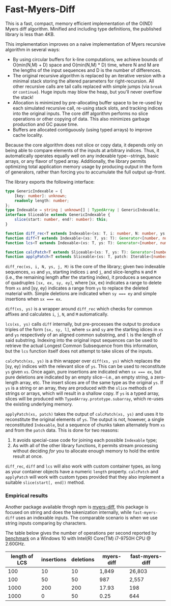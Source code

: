 Fast-Myers-Diff
================

This is a fast, compact, memory efficient implementation of the O(ND) Myers diff algorithm.
Minified and including type definitions, the published library is less than 4KB.

This implementation improves on a naive implementation of Myers recursive algorithm in several ways:
* By using circular buffers for k-line computations, we achieve bounds of O(min(N,M) + D) space and O(min(N,M) * D) time,
  where N and M are the lengths of the input sequences and D is the number of differences.
* The original recursive algorithm is replaced by an iterative version with a minimal stack storing the altered parameters for right-recursion.
  All other recursive calls are tail calls replaced with simple jumps (via `break` or `continue`). Huge inputs may blow the heap, but you'll never overflow the stack!
* Allocation is minimized by pre-allocating buffer space to be re-used by each simulated recursive call, re-using stack slots, and tracking indices into the original inputs. The core diff algorithm performs no slice operations or other copying of data. This also minimizes garbage production and GC pause time.
* Buffers are allocated contiguously (using typed arrays) to improve cache locality.

Because the core algorithm does not slice or copy data, it depends only on being able to compare elements of the inputs at arbitrary indices.
Thus, it automatically operates equally well on any indexable type--strings, basic arrays, or any flavor of typed array.
Additionally, the library permits optimizing total application memory usage by producing output in the form of generators, rather than forcing you to accumulate the full output up-front.

The library exports the following interface:

```ts
type GenericIndexable = {
    [key: number]: unknown;
    readonly length: number;
};
type Indexable = string | unknown[] | TypedArray | GenericIndexable;
interface Sliceable extends GenericIndexable {
    slice(start: number, end?: number): this;
}

function diff_rec<T extends Indexable>(xs: T, i: number, N: number, ys: T, j: number, M: number): Generator<Vec4>;
function diff<T extends Indexable>(xs: T, ys: T): Generator<[number, number, number, number]>;
function lcs<T extends Indexable>(xs: T, ys: T): Generator<[number, number, number]>;

function calcPatch<T extends Sliceable>(xs: T, ys: T): Generator<[number, number, T]>;
function applyPatch<T extends Sliceable>(xs: T, patch: Iterable<[number, number, T]>): Generator<T>;
```

`diff_rec(xs, i, N, ys, j, M)` is the core of the library; given two indexable sequences, `xs` and `ys`, starting indices `i` and `j`, and slice-lengths `N` and `M` (i.e., the remaining length after the starting index), it produces a sequence of quadruples `[sx, ex, sy, ey]`, where [sx, ex) indicates a range to delete from `xs` and [sy, ey) indicates a range from `ys` to replace the deleted material with. Simple deletions are indicated when `sy === ey` and simple insertions when `sx === ex`.

`diff(xs, ys)` is a wrapper around `diff_rec` which checks for common affixes and calculates `i`, `j`, `N`, and `M` automatically.

`lcs(xs, ys)` calls `diff` internally, but pre-processes the output to produce triples of the form `[sx, sy, l]`, where `sx` and `sy` are the starting idices in `xs` and `ys` respectively of an aligned common substring, and `l` is the length of said substring. Indexing into the original input sequences can be used to retrieve the actual Longest Common Subsequence from this information, but the `lcs` function itself does not attempt to take slices of the inputs.

`calcPatch(xs, ys)` is a thin wrapper over `diff(xs, ys)` which replaces the [sy, ey) indices with the relevant slice of `ys`. This can be used to reconstitute `ys` given `xs`. Once again, pure insertions are indicated when `sx === ex`, but pure deletions are indicated by an empty slice--i.e., an empty string, a zero-length array, etc. The insert slices are of the same type as the original `ys`. If `ys` is a string or an array, they are produced with the `slice` methods of strings or arrays, which will result in a shallow copy. If `ys` is a typed array, slices will be produced with `TypedArray.prototype.subarray`, which re-uses the existing underlying memory.

`applyPatch(xs, patch)` takes the output of `calcPatch(xs, ys)` and uses it to reconstitute the original elements of `ys`. The output is not, however, a single reconstituted `Indexable`, but a sequence of chunks taken alternately from `xs` and from the `patch` data. This is done for two reasons:
1. It avoids special-case code for joining each possible `Indexable` type;
2. As with all of the other library functions, it permits stream processing without deciding *for* you to allocate enough memory to hold the entire result at once.

`diff_rec`, `diff` and `lcs` will also work with custom container types, as long as your container objects have a numeric `length` property. `calcPatch` and `applyPatch` will work with custom types provided that they also implement a suitable `slice(start[, end])` method.


### Empirical results

Another package available throgh npm is [myers-diff](https://www.npmjs.com/package/myers-diff/v/2.0.1), this package is focused on string and does the tokenization internally, while `fast-myers-diff` uses an indexable inputs. The comparable scenario is when we use string inputs comparing by characters.

The table below gives the number of operations per second reported by [benchmark](https://www.npmjs.com/package/benchmark/v/2.1.4) on a Windows 10 with Intel(R) Core(TM) i7-9750H CPU @ 2.60GHz.

| length of LCS | insertions | deletions | myers-diff | fast-myers-diff |
|------|-----------| ---------- |------------|-----------------|
|  100 |        10 |         10 |      1,849 |         26,803  |
|  100 |         50|         50 |        987 |          2,557  |
| 1000 |        200|        200 |       17.93|             198 |
| 1000 |          0|         50 |        0.25|             644 |




